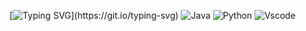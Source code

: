 [![Typing SVG](https://readme-typing-svg.demolab.com?font=Consolas&duration=3000&pause=750&center=true&vCenter=true&multiline=true&repeat=true&width=1200&height=100&lines=Hi!;I+am+Furkan+TURAL.;I+am+a+student+from+Turkey.)](https://git.io/typing-svg)
![Java](https://img.shields.io/badge/Java-ED8B00?style=flat&logo=java&logoColor=white)
![Python](https://img.shields.io/badge/Python-FFD43B?style=flat&logo=python&logoColor=darkgreen)
![Vscode](https://user-images.githubusercontent.com/44907254/233868463-c69015ba-a2e1-4cef-a0ac-a6def62a9b63.png)
